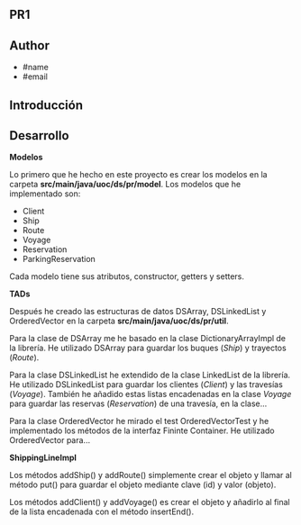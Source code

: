 ## PR1

## Author
- #name
- #email

## Introducción

## Desarrollo
**Modelos**

Lo primero que he hecho en este proyecto es crear los modelos en la carpeta **src/main/java/uoc/ds/pr/model**.
Los modelos que he implementado son:
+ Client
+ Ship
+ Route
+ Voyage
+ Reservation
+ ParkingReservation

Cada modelo tiene sus atributos, constructor, getters y setters.

**TADs**

Después he creado las estructuras de datos DSArray, DSLinkedList y OrderedVector en la carpeta **src/main/java/uoc/ds/pr/util**.

Para la clase de DSArray me he basado en la clase DictionaryArrayImpl de la librería.
He utilizado DSArray para guardar los buques (*Ship*) y trayectos (*Route*).

Para la clase DSLinkedList he extendido de la clase LinkedList de la librería.
He utilizado DSLinkedList para guardar los clientes (*Client*) y las travesías (*Voyage*).
También he añadido estas listas encadenadas en la clase *Voyage* para guardar las reservas (*Reservation*) de una travesía, 
en la clase...

Para la clase OrderedVector he mirado el test OrderedVectorTest y he implementado los métodos de la interfaz Fininte Container.
He utilizado OrderedVector para...

**ShippingLineImpl**

Los métodos addShip() y addRoute() simplemente crear el objeto y llamar al método put() para guardar el objeto mediante clave (id) y valor (objeto).

Los métodos addClient() y addVoyage() es crear el objeto y añadirlo al final de la lista encadenada con el método insertEnd().

